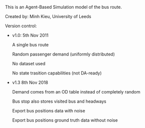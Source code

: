 This is an Agent-Based Simulation model of the bus route. 

Created by: Minh Kieu, University of Leeds

Version control: 

- v1.0: 5th Nov 2011

  A single bus route
  
  Random passenger demand (uniformly distributed)
  
  No dataset used
  
  No state trasition capabilities (not DA-ready)
  
-  v1.3 8th Nov 2018
    
    Demand comes from an OD table instead of completely random
    
    Bus stop also stores visited bus and headways
    
    Export bus positions data with noise
    
    Export bus positions ground truth data without noise
